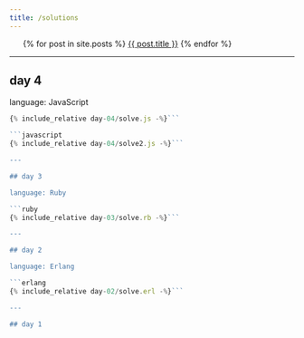 ```yaml
---
title: /solutions
---
```


<ul>
  {% for post in site.posts %}
    <a href="{{ post.url }}">{{ post.title }}</a>
  {% endfor %}
</ul>

---

## day 4

language: JavaScript

```javascript
{% include_relative day-04/solve.js -%}```

```javascript
{% include_relative day-04/solve2.js -%}```

---

## day 3

language: Ruby

```ruby
{% include_relative day-03/solve.rb -%}```

---

## day 2

language: Erlang

```erlang
{% include_relative day-02/solve.erl -%}```

---

## day 1

